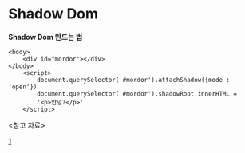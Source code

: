 # Shadow Dom

**Shadow Dom 만드는 법**



```
<body>
    <div id="mordor"></div>
</body>
    <script>
        document.querySelector('#mordor').attachShadow({mode : 'open'})
        document.querySelector('#mordor').shadowRoot.innerHTML =
        '<p>안녕?</p>'
    </script>
```


<참고 자료>

[1](https://www.youtube.com/watch?v=o0spBNs0zRk)
